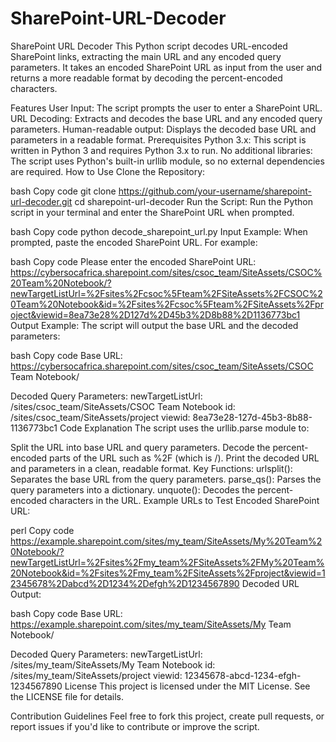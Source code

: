 # SharePoint-URL-Decoder

SharePoint URL Decoder
This Python script decodes URL-encoded SharePoint links, extracting the main URL and any encoded query parameters. It takes an encoded SharePoint URL as input from the user and returns a more readable format by decoding the percent-encoded characters.

Features
User Input: The script prompts the user to enter a SharePoint URL.
URL Decoding: Extracts and decodes the base URL and any encoded query parameters.
Human-readable output: Displays the decoded base URL and parameters in a readable format.
Prerequisites
Python 3.x: This script is written in Python 3 and requires Python 3.x to run.
No additional libraries: The script uses Python's built-in urllib module, so no external dependencies are required.
How to Use
Clone the Repository:

bash
Copy code
git clone https://github.com/your-username/sharepoint-url-decoder.git
cd sharepoint-url-decoder
Run the Script: Run the Python script in your terminal and enter the SharePoint URL when prompted.

bash
Copy code
python decode_sharepoint_url.py
Input Example: When prompted, paste the encoded SharePoint URL. For example:

bash
Copy code
Please enter the encoded SharePoint URL: https://cybersocafrica.sharepoint.com/sites/csoc_team/SiteAssets/CSOC%20Team%20Notebook/?newTargetListUrl=%2Fsites%2Fcsoc%5Fteam%2FSiteAssets%2FCSOC%20Team%20Notebook&id=%2Fsites%2Fcsoc%5Fteam%2FSiteAssets%2Fproject&viewid=8ea73e28%2D127d%2D45b3%2D8b88%2D1136773bc1
Output Example: The script will output the base URL and the decoded parameters:

bash
Copy code
Base URL: https://cybersocafrica.sharepoint.com/sites/csoc_team/SiteAssets/CSOC Team Notebook/

Decoded Query Parameters:
newTargetListUrl: /sites/csoc_team/SiteAssets/CSOC Team Notebook
id: /sites/csoc_team/SiteAssets/project
viewid: 8ea73e28-127d-45b3-8b88-1136773bc1
Code Explanation
The script uses the urllib.parse module to:

Split the URL into base URL and query parameters.
Decode the percent-encoded parts of the URL such as %2F (which is /).
Print the decoded URL and parameters in a clean, readable format.
Key Functions:
urlsplit(): Separates the base URL from the query parameters.
parse_qs(): Parses the query parameters into a dictionary.
unquote(): Decodes the percent-encoded characters in the URL.
Example URLs to Test
Encoded SharePoint URL:

perl
Copy code
https://example.sharepoint.com/sites/my_team/SiteAssets/My%20Team%20Notebook/?newTargetListUrl=%2Fsites%2Fmy_team%2FSiteAssets%2FMy%20Team%20Notebook&id=%2Fsites%2Fmy_team%2FSiteAssets%2Fproject&viewid=12345678%2Dabcd%2D1234%2Defgh%2D1234567890
Decoded URL Output:

bash
Copy code
Base URL: https://example.sharepoint.com/sites/my_team/SiteAssets/My Team Notebook/

Decoded Query Parameters:
newTargetListUrl: /sites/my_team/SiteAssets/My Team Notebook
id: /sites/my_team/SiteAssets/project
viewid: 12345678-abcd-1234-efgh-1234567890
License
This project is licensed under the MIT License. See the LICENSE file for details.

Contribution Guidelines
Feel free to fork this project, create pull requests, or report issues if you'd like to contribute or improve the script.

